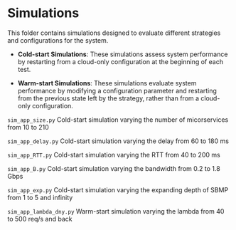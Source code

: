 # Simulations
This folder contains simulations designed to evaluate different strategies and configurations for the system.

- **Cold-start Simulations**: These simulations assess system performance by restarting from a cloud-only configuration at the beginning of each test.

- **Warm-start Simulations**: These simulations evaluate system performance by modifying a configuration parameter and restarting from the previous state left by the strategy, rather than from a cloud-only configuration.



`sim_app_size.py`
Cold-start simulation varying the number of micorservices from 10 to 210

`sim_app_delay.py`
Cold-start simulation varying the delay from 60 to 180 ms

`sim_app_RTT.py`
Cold-start simulation varying the RTT from 40 to 200 ms

`sim_app_B.py`
Cold-start simulation varying the bandwidth from 0.2 to 1.8 Gbps

`sim_app_exp.py`
Cold-start simulation varying the expanding depth of SBMP from 1 to 5 and infinity

`sim_app_lambda_dny.py`
Warm-start simulation varying the lambda from 40 to 500 req/s and back
